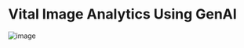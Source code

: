 # Vital Image Analytics Using GenAI

![image](https://github.com/SoniaSatam/Vital-Image-Analytics-Using-GenAI/assets/105906605/ade18e5a-10c5-4a7a-82b9-d311b2b2c1bb)


